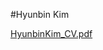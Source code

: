 #Hyunbin Kim

[HyunbinKim_CV.pdf](https://github.com/user-attachments/files/18108269/HyunbinKim_CV.pdf)
